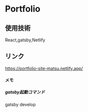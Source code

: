 # Portfolio

## 使用技術
React,gatsby,Netlify

## リンク
https://portfolio-site-matsu.netlify.app/



#### メモ
##### gatsby起動コマンド
gatsby develop



